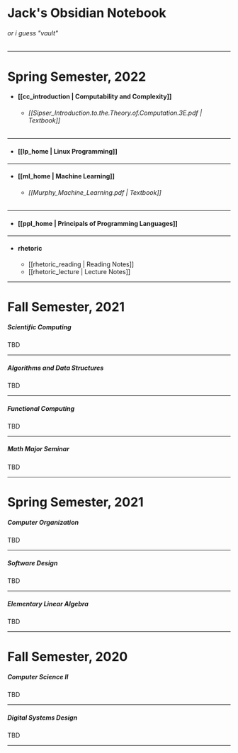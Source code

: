 # Jack's Obsidian Notebook
###### or i guess "*vault*"
---

# Spring Semester, 2022


- #### [[cc_introduction | Computability and Complexity]]
	- ###### [[Sipser_Introduction.to.the.Theory.of.Computation.3E.pdf | Textbook]]

---
- #### [[lp_home | Linux Programming]]

---
- #### [[ml_home | Machine Learning]]
	- ###### [[Murphy_Machine_Learning.pdf | Textbook]]

---
- #### [[ppl_home | Principals of Programming Languages]]

---
- #### rhetoric
	-	[[rhetoric_reading | Reading Notes]]
	-	[[rhetoric_lecture | Lecture Notes]]
---
# Fall Semester, 2021

##### Scientific Computing
TBD

---
##### Algorithms and Data Structures
TBD

---
##### Functional Computing
TBD

---
##### Math Major Seminar
TBD

---

# Spring Semester, 2021

##### Computer Organization
TBD

---
##### Software Design
TBD

---
##### Elementary Linear Algebra
TBD

---

# Fall Semester, 2020

##### Computer Science II
TBD

---
##### Digital Systems Design
TBD

---